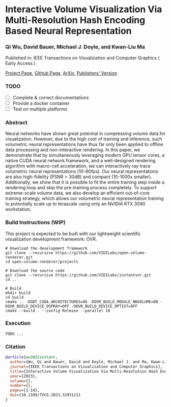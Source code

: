 # Interactive Volume Visualization Via Multi-Resolution Hash Encoding Based Neural Representation

### Qi Wu, David Bauer, Michael J. Doyle, and Kwan-Liu Ma

Published in: IEEE Transactions on Visualization and Computer Graphics ( Early Access )

[Project Page](https://wilsoncernwq.github.io/publication/tvcg2022-instant-vnr), 
[Github Page](https://github.com/VIDILabs/instantvnr), 
[ArXiv](https://arxiv.org/abs/2207.11620),
[Publishers' Version](https://ieeexplore.ieee.org/document/10175377)

### TODO

- [ ] Complete & correct documentations
- [ ] Provide a docker container
- [ ] Test on multiple platforms

### Abstract

Neural networks have shown great potential in compressing volume data for visualization. However, due to the high cost of training and inference, such volumetric neural representations have thus far only been applied to offline data processing and non-interactive rendering. In this paper, we demonstrate that by simultaneously leveraging modern GPU tensor cores, a native CUDA neural network framework, and a well-designed rendering algorithm with macro-cell acceleration, we can interactively ray trace volumetric neural representations (10-60fps). Our neural representations are also high-fidelity (PSNR > 30dB) and compact (10-1000x smaller). Additionally, we show that it is possible to fit the entire training step inside a rendering loop and skip the pre-training process completely. To support extreme-scale volume data, we also develop an efficient out-of-core training strategy, which allows our volumetric neural representation training to potentially scale up to terascale using only an NVIDIA RTX 3090 workstation.


### Build Instructions (WIP)

This project is expected to be built with our lightweight scientific visualization development framework: OVR. 

```
# Download the development framework
git clone --recursive https://github.com/VIDILabs/open-volume-renderer.git
cd open-volume-renderer/projects

# Download the source code
git clone --recursive https://github.com/VIDILabs/instantvnr.git
cd ..

# Build
mkdir build
cd build
cmake .. -DGDT_CUDA_ARCHITECTURES=86 -DOVR_BUILD_MODULE_NNVOLUME=ON -DOVR_BUILD_DEVICE_OSPRAY=OFF -DOVR_BUILD_DEVICE_OPTIX7=OFF
cmake --build . --config Release --parallel 16
```

### Execution
```
TODO ...
```

### Citation
```bibtex
@article{wu2022instant,
  author={Wu, Qi and Bauer, David and Doyle, Michael J. and Ma, Kwan-Liu},
  journal={IEEE Transactions on Visualization and Computer Graphics}, 
  title={Interactive Volume Visualization Via Multi-Resolution Hash Encoding Based Neural Representation}, 
  year={2023},
  volume={},
  number={},
  pages={1-14},
  doi={10.1109/TVCG.2023.3293121}
}
```
